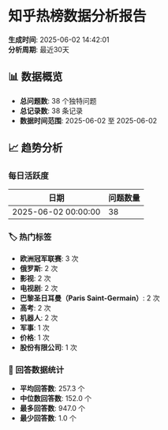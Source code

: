 
# 知乎热榜数据分析报告

**生成时间**: 2025-06-02 14:42:01  
**分析周期**: 最近30天

## 📊 数据概览

- **总问题数**: 38 个独特问题
- **总记录数**: 38 条记录
- **数据时间范围**: 2025-06-02 至 2025-06-02

## 📈 趋势分析

### 每日活跃度

| 日期 | 问题数量 |
|------|----------|
| 2025-06-02 00:00:00 | 38 |


### 🏷️ 热门标签

- **欧洲冠军联赛**: 3 次
- **俄罗斯**: 2 次
- **影视**: 2 次
- **电视剧**: 2 次
- **巴黎圣日耳曼（Paris Saint-Germain）**: 2 次
- **高考**: 2 次
- **机器人**: 2 次
- **军事**: 1 次
- **价格**: 1 次
- **股份有限公司**: 1 次


### 📝 回答数据统计

- **平均回答数**: 257.3 个
- **中位数回答数**: 152.0 个  
- **最多回答数**: 947.0 个
- **最少回答数**: 1.0 个
